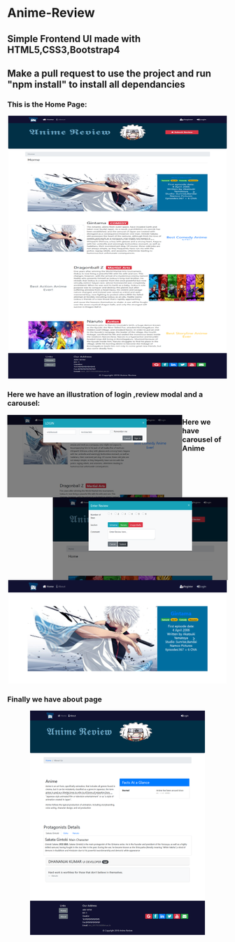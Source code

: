 # Anime-Review
## Simple Frontend UI made with HTML5,CSS3,Bootstrap4 
## Make a pull request to use the project and run "npm install" to install all dependancies

### **This is the Home Page:** 
<p align="center">
<img src="img1/home.png" width="500" height="600"> 
</p>
 
### **Here we have an illustration of login ,review modal and a carousel:** 
<img align="left" src="img1/login%20modal.png" width="400"> 
<img align="right" src="img1/review%20modal.png" width="400">





### **Here we have carousel of Anime**
<p align="center">
<img src="img1/moving%20carousel.png" width="500"/> 
</p>

### **Finally we have about page**

<p align="center">
<img src="img1/about.png" width="400"/> 
</p> 








